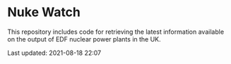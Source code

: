 # Nuke Watch

This repository includes code for retrieving the latest information available on the output of EDF nuclear power plants in the UK.

Last updated: 2021-08-18 22:07